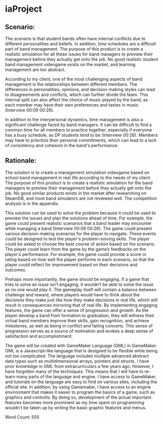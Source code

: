 # iaProject

## Scenario:  

The scenario is that student bands often have internal conflicts due to different personalities and beliefs. In addition, time schedules are a difficult part of band management. The purpose of this product is to create a realistic simulation for all these issues for band managers to preview their management before they actually get onto the job. No good realistic student band management videogame exists on the market, and learning management are too abstract.  

According to my client, one of the most challenging aspects of band management is the relationships between different members. The differences in personalities, opinions, and decision-making styles can lead to disagreements and conflicts, which can further divide the team. This internal split can also affect the choice of music played by the band, as each member may have their own preferences and tastes in music (Interview 00:09 00:26).  

In addition to the interpersonal dynamics, time management is also a significant challenge faced by band managers. It can be difficult to find a common time for all members to practice together, especially if everyone has a busy schedule, as DP students tend to be (Interview 00:26). Members may have to prioritize their personal commitments, which can lead to a lack of consistency and cohesion in the band's performance. 

## Rationale: 

The solution is to create a management simulation videogame based on school band management in real life according to the needs of my client. The purpose of this product is to create a realistic simulation for the band managers to preview their management before they actually get onto the job. No good similar products exists in the market after researching on SteamDB, and most band simulators are not reviewed well. The competition analysis is in the appendix.  

This solution can be used to solve the problem because it could be used to preview the issues and plan the solutions ahead of time. For example, the game could present realistic scenarios that a band leader may encounter while managing a band (Interview 00:09 00:26). The game could present various decision-making scenarios for the player to navigate. These events could be designed to test the player's problem-solving skills. The player could be asked to choose the best course of action based on the scenario. The player could learn from the game by the game’s feedbacks on the player's performance. For example, the game could provide a score or rating based on how well the player performs in each scenario, so that the player could reflect for improvement based on their decisions and outcomes. 

Prehaps more importantly, the game should be engaging. If a game that tries to solve an issue isn’t engaging, it wouldn’t be able to solve the issue as no one would play it. The gameplay itself will contain a balance between challenge and reward, where players would have to think about the decisions they make just like how they make decisions in real life, which will result in consequences mirroring that of real life. By implementing engaging features, the game can offer a sense of progression and growth. As the player develop a band from formation to graduation, they will witness their virtual band members improve their skills, gain recognition, and achieve milestones, as well as being in conflict and failing concerts. This sense of progression serves as a source of motivation and evokes a deep sense of satisfaction and accomplishment. 

The game will be created with GameMaker Language (GML) in GameMaker. GML is a Javascript-like language that is designed to be flexible while being not too complicated. The language includes multiple advanced abstract data types such as multidimensional arrays, pointers and structs. I have prior knowledge in GML from extracurriculars a few years ago. However, I have forgotten many of the techniques. This means that I will have to re-learn many parts of the language and engine.  I have access to GameMaker, and tutorials on the language are easy to find on various sites, including the official site. In addition, by using Gamemaker, I have access to an engine environment that makes it easier to program the basics of a game, such as graphics and controlls. By doing so, development of the actual important features becomes more prominent as my time spent on programming wouldn’t be taken up by writing the basic graphic features and menus.  

Word Count: 505 